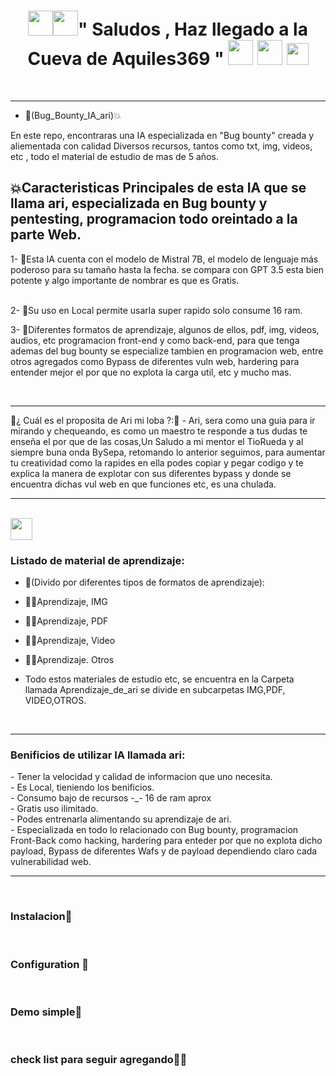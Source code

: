 <h1 align="center"><img height="40" src="https://github.com/7oSkaaa/7oSkaaa/blob/main/Images/about_me.gif?raw=true"><img height="40" src="https://emoji.gg/assets/emoji/7333-parrotdance.gif">" Saludos , Haz llegado a la Cueva de Aquiles369 " <img height="40" src="https://emoji.gg/assets/emoji/7333-parrotdance.gif"> <img height="40" src="https://github.com/7oSkaaa/7oSkaaa/blob/main/Images/about_me.gif?raw=true"> <img height="35" src="https://user-images.githubusercontent.com/73097560/115834477-dbab4500-a447-11eb-908a-139a6edaec5c.gif"> </h1></p><br>
<hr> 

- :file_folder:(Bug_Bounty_IA_ari)💥
<p>  
En este repo, encontraras una IA especializada en "Bug bounty" creada y aliementada con calidad Diversos  recursos, tantos como txt, img, videos, etc , todo el material de estudio de mas de 5 años.<br></p>  
 <h2> 💥Caracteristicas Principales de esta IA que se llama ari, especializada en Bug bounty y pentesting, programacion todo oreintado a la parte Web.</h2>
 1- 🙊Esta IA cuenta con el modelo de Mistral 7B, el modelo de lenguaje más poderoso para su tamaño hasta la fecha. se compara con GPT 3.5 esta bien potente y algo importante de nombrar es que es Gratis.<br><br>


 2- 🙊Su uso en Local permite usarla super rapido solo consume 16 ram.<br>

 3- 🙊Diferentes formatos de aprendizaje, algunos de ellos, pdf, img, videos, audios, etc programacion front-end y como back-end, para que tenga ademas del bug bounty se especialize tambien en programacion web, entre otros agregados como Bypass de diferentes vuln web, hardering para entender mejor el por que no explota la carga util, etc y mucho mas.<br>

<br>
<hr> 
👀¿ Cuál es el proposita de Ari mi loba ?:👀
- Ari, sera como una guia para ir mirando y chequeando, es como un maestro te responde a tus dudas te enseña el por que de las cosas,Un Saludo a mi mentor el TioRueda y al siempre buna onda BySepa, retomando lo anterior seguimos,  para aumentar tu creatividad como la rapides en ella podes copiar y pegar codigo y te explica la manera de explotar con sus diferentes bypass y donde se encuentra dichas vul web en que funciones etc, es una chulada. 
<hr> 

<br>


 <img height="35" src="https://user-images.githubusercontent.com/73097560/115834477-dbab4500-a447-11eb-908a-139a6edaec5c.gif">      
 <br>

<h3> Listado de material de aprendizaje: </h3>

- :file_folder:(Divido por diferentes tipos de formatos de aprendizaje):
- 🧙‍♂️Aprendizaje, IMG
- 🧙‍♂️Aprendizaje, PDF
- 🧙‍♂️Aprendizaje, Video
- 🧙‍♂️Aprendizaje. Otros
  
- Todo estos materiales de estudio etc, se encuentra en la Carpeta llamada Aprendizaje_de_ari se divide en subcarpetas IMG,PDF, VIDEO,OTROS.

 <br>
<hr> 

<h3> Benificios de utilizar IA llamada ari: </h3>
- Tener la velocidad y calidad de informacion que uno necesita. <br>
- Es Local, tieniendo los benificios. <br>
- Consumo bajo de recursos -_- 16 de ram aprox <br>
- Gratis uso ilimitado. <br>
- Podes entrenarla alimentando su aprendizaje de ari. <br>
- Especializada en todo lo relacionado con Bug bounty, programacion Front-Back como hacking, hardering para enteder por que no explota dicho payload, Bypass de diferentes Wafs y de 
  payload dependiendo claro cada vulnerabilidad web.  
<hr> 
 <br>
 
<h3>Instalacion🔨</h3> <br>
<h3>Configuration 🔧 </h3>  <br>
<h3>Demo simple🎥</h3> <br>
<h3>check list para seguir agregando🧙‍♂️</h3> <br>

 <br>

